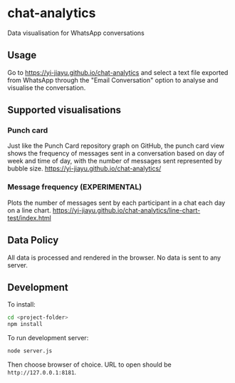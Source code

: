 # chat-analytics
Data visualisation for WhatsApp conversations

## Usage
Go to https://yi-jiayu.github.io/chat-analytics and select a text file exported from WhatsApp
through the "Email Conversation" option to analyse and visualise the conversation.

## Supported visualisations

### Punch card
Just like the Punch Card repository graph on GitHub, the punch card view shows the frequency
of messages sent in a conversation based on day of week and time of day, with the number of
messages sent represented by bubble size.
https://yi-jiayu.github.io/chat-analytics/

### Message frequency (EXPERIMENTAL)
Plots the number of messages sent by each participant in a chat each day on a line chart.
https://yi-jiayu.github.io/chat-analytics/line-chart-test/index.html

## Data Policy
All data is processed and rendered in the browser. No data is sent to any server.

## Development
To install:
```bash
cd <project-folder>
npm install
```

To run development server:
```bash
node server.js
```
Then choose browser of choice.
URL to open should be `http://127.0.0.1:8181`.
